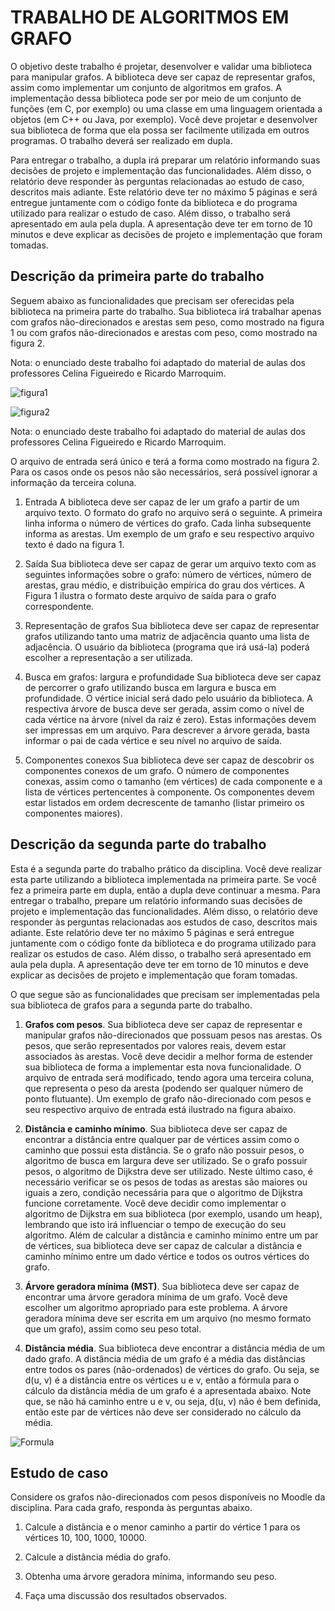 # TRABALHO DE ALGORITMOS EM GRAFO

O objetivo deste trabalho é projetar, desenvolver e validar uma biblioteca para manipular grafos. A biblioteca deve ser capaz de representar grafos, assim como implementar um conjunto de algoritmos em grafos. A implementação dessa biblioteca pode ser por meio de um conjunto de funções (em C, por exemplo) ou uma classe em uma linguagem orientada a objetos (em C++ ou Java, por exemplo). Você deve projetar e desenvolver sua biblioteca de forma que ela possa ser facilmente utilizada em outros programas. O trabalho deverá ser realizado em dupla.

Para entregar o trabalho, a dupla irá preparar um relatório informando suas decisões de projeto e implementação das funcionalidades. Além disso, o relatório deve responder às perguntas relacionadas ao estudo de caso, descritos mais adiante. Este relatório deve ter no máximo 5 páginas e será entregue juntamente com o código fonte da biblioteca e do programa utilizado para realizar o estudo de caso. Além disso, o trabalho será apresentado em aula pela dupla. A apresentação deve ter em torno de 10 minutos e deve explicar as decisões de projeto e implementação que foram tomadas.

## Descrição da primeira parte do trabalho

Seguem abaixo as funcionalidades que precisam ser oferecidas pela biblioteca na primeira parte do trabalho. Sua biblioteca irá trabalhar apenas com grafos não-direcionados e arestas sem peso, como mostrado na figura 1 ou com grafos não-direcionados e arestas com peso, como mostrado na figura 2.

Nota: o enunciado deste trabalho foi adaptado do material de aulas dos professores Celina Figueiredo e Ricardo Marroquim.

![figura1](https://user-images.githubusercontent.com/15125899/236040142-9d1432e5-f0e4-4945-8227-b5f8d5b17ad2.png)

![figura2](https://user-images.githubusercontent.com/15125899/236040254-81d71389-aecc-409d-9c87-801435ca629a.png)

Nota: o enunciado deste trabalho foi adaptado do material de aulas dos professores Celina Figueiredo e Ricardo Marroquim.

O arquivo de entrada será único e terá a forma como mostrado na figura 2. Para os casos onde os pesos não são necessários, será possível ignorar a informação da terceira coluna.

1. Entrada
A biblioteca deve ser capaz de ler um grafo a partir de um arquivo texto. O formato do grafo no arquivo será o seguinte. A primeira linha informa o número de vértices do grafo. Cada linha subsequente informa as arestas. Um exemplo de um grafo e seu respectivo arquivo texto é dado na figura 1.

2. Saída
Sua biblioteca deve ser capaz de gerar um arquivo texto com as seguintes informações sobre o grafo: número de vértices, número de arestas, grau médio, e distribuição empírica do grau dos vértices. A Figura 1 ilustra o formato deste arquivo de saída para o grafo correspondente.

3. Representação de grafos
Sua biblioteca deve ser capaz de representar grafos utilizando tanto uma matriz de adjacência quanto uma lista de adjacência. O usuário da biblioteca (programa que irá usá-la) poderá escolher a representação a ser utilizada.

4. Busca em grafos: largura e profundidade
Sua biblioteca deve ser capaz de percorrer o grafo utilizando busca em largura e busca em profundidade. O vértice inicial será dado pelo usuário da biblioteca. A respectiva árvore de busca deve ser gerada, assim como o nível de cada vértice na árvore (nível da raiz é zero). Estas informações devem ser impressas em um arquivo. Para descrever a árvore gerada, basta informar o pai de cada vértice e seu nível no arquivo de saída.

5. Componentes conexos
Sua biblioteca deve ser capaz de descobrir os componentes conexos de um grafo. O número de componentes conexas, assim como o tamanho (em vértices) de cada componente e a lista de vértices pertencentes à componente. Os componentes devem estar listados em ordem decrescente de tamanho (listar primeiro os componentes maiores).

## Descrição da segunda parte do trabalho

Esta é a segunda parte do trabalho prático da disciplina. Você deve realizar esta parte utilizando a biblioteca implementada na primeira parte. Se você fez a primeira parte em dupla, então a dupla deve continuar a mesma. Para entregar o trabalho, prepare um relatório informando suas decisões de projeto e implementação das funcionalidades. Além disso, o relatório deve responder às perguntas relacionadas aos estudos de caso, descritos mais adiante. Este relatório deve ter no máximo 5 páginas e será entregue juntamente com o código fonte da biblioteca e do programa utilizado para realizar os estudos de caso. Além disso, o trabalho será apresentado em aula pela dupla. A apresentação deve ter em torno de 10 minutos e deve explicar as decisões de projeto e implementação que foram tomadas.

O que segue são as funcionalidades que precisam ser implementadas pela sua biblioteca de grafos para a segunda parte do trabalho.

1. **Grafos com pesos**. Sua biblioteca deve ser capaz de representar e manipular grafos não-direcionados que possuam pesos nas arestas. Os pesos, que serão representados por valores reais, devem estar associados às arestas. Você deve decidir a melhor forma de estender sua biblioteca de forma a implementar esta nova funcionalidade. O arquivo de entrada será modificado, tendo agora uma terceira coluna, que representa o peso da aresta (podendo ser qualquer número de ponto flutuante). Um exemplo de grafo não-direcionado com pesos e seu respectivo arquivo de entrada está ilustrado na figura abaixo.

2. **Distância e caminho mínimo**. Sua biblioteca deve ser capaz de encontrar a distância entre qualquer par de vértices assim como o caminho que possui esta distância. Se o grafo não possuir pesos, o algoritmo de busca em largura deve ser utilizado. Se o grafo possuir pesos, o algoritmo de Dijkstra deve ser utilizado. Neste último caso, é necessário verificar se os pesos de todas as arestas são maiores ou iguais a zero, condição necessária para que o algoritmo de Dijkstra funcione corretamente. Você deve decidir como implementar o algoritmo de Dijkstra em sua biblioteca (por exemplo, usando um heap), lembrando que isto irá influenciar o tempo de execução do seu algoritmo. Além de calcular a distância e caminho mínimo entre um par de vértices, sua biblioteca deve ser capaz de calcular a distância e caminho mínimo entre um dado vértice e todos os outros vértices do grafo.

3. **Árvore geradora mínima (MST)**. Sua biblioteca deve ser capaz de encontrar uma árvore geradora mínima de um grafo. Você deve escolher um algoritmo apropriado para este problema. A árvore geradora mínima deve ser escrita em um arquivo (no mesmo formato que um grafo), assim como seu peso total.

4. **Distância média**. Sua biblioteca deve encontrar a distância média de um dado grafo. A distância média de um grafo é a média das distâncias entre todos os pares (não-ordenados) de vértices do grafo. Ou seja, se d(u, v) é a distância entre os vértices u e v, então a fórmula para o cálculo da distância média de um grafo é a apresentada abaixo. Note que, se não há caminho entre u e v, ou seja, d(u, v) não é bem definida, então este par de vértices não deve ser considerado no cálculo da média.

![Formula](https://user-images.githubusercontent.com/15125899/236040551-c07cf60c-dc08-4ded-bd7c-9474b5b6f014.png)

## Estudo de caso

Considere os grafos não-direcionados com pesos disponíveis no Moodle da disciplina. Para cada grafo, responda às perguntas abaixo.

1. Calcule a distância e o menor caminho a partir do vértice 1 para os vértices 10, 100, 1000, 10000. 

2. Calcule a distância média do grafo.

3. Obtenha uma árvore geradora mínima, informando seu peso.

4. Faça uma discussão dos resultados observados. 
